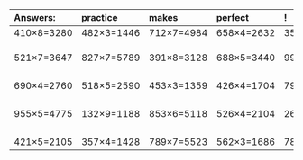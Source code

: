 | Answers: | practice | makes | perfect | ! |
| :--- | :--- | :--- | :--- | :--- |
| 410×8=3280 | 482×3=1446 | 712×7=4984 | 658×4=2632 | 358×9=3222 | 
|   |   |   |   |   | 
|   |   |   |   |   | 
|   |   |   |   |   | 
| 521×7=3647 | 827×7=5789 | 391×8=3128 | 688×5=3440 | 999×5=4995 | 
|   |   |   |   |   | 
|   |   |   |   |   | 
|   |   |   |   |   | 
|   |   |   |   |   | 
| 690×4=2760 | 518×5=2590 | 453×3=1359 | 426×4=1704 | 796×9=7164 | 
|   |   |   |   |   | 
|   |   |   |   |   | 
|   |   |   |   |   | 
|   |   |   |   |   | 
| 955×5=4775 | 132×9=1188 | 853×6=5118 | 526×4=2104 | 267×2=534 | 
|   |   |   |   |   | 
|   |   |   |   |   | 
|   |   |   |   |   | 
|   |   |   |   |   | 
| 421×5=2105 | 357×4=1428 | 789×7=5523 | 562×3=1686 | 780×7=5460 | 
